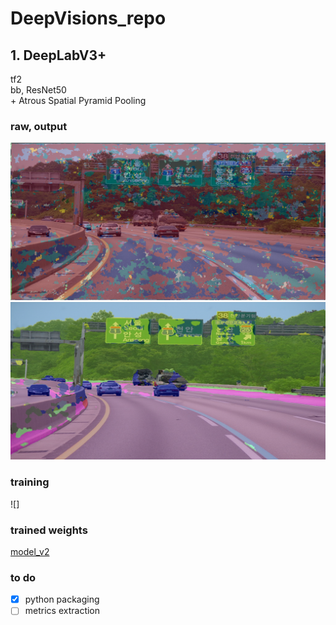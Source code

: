 # DeepVisions_repo

## 1. DeepLabV3+
tf2 \
bb, ResNet50 \
\+ Atrous Spatial Pyramid Pooling

### raw, output
<p align="center">
    <img src="raw.png" width=600></br>
    <img src="output.png" width=600></br>
</p>

### training
![]

### trained weights
[model_v2]( https://drive.google.com/file/d/10EBMPQvXulhmMphpqLgsyVX_5YrDVRYs/view?usp=sharing)

### to do
- [x] python packaging
- [ ] metrics extraction
